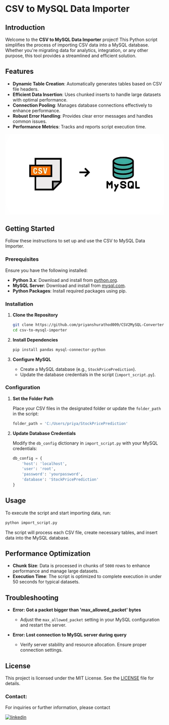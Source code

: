 # CSV to MySQL Data Importer

## Introduction

Welcome to the **CSV to MySQL Data Importer** project! This Python script simplifies the process of importing CSV data into a MySQL database. Whether you're migrating data for analytics, integration, or any other purpose, this tool provides a streamlined and efficient solution.

## Features

- **Dynamic Table Creation**: Automatically generates tables based on CSV file headers.
- **Efficient Data Insertion**: Uses chunked inserts to handle large datasets with optimal performance.
- **Connection Pooling**: Manages database connections effectively to enhance performance.
- **Robust Error Handling**: Provides clear error messages and handles common issues.
- **Performance Metrics**: Tracks and reports script execution time.

![App Screenshot](https://github.com/priyanshurathod009/CSV2MySQL-Converter/blob/main/Image/images01.jpeg.jpg?raw=true)

## Getting Started

Follow these instructions to set up and use the CSV to MySQL Data Importer.

### Prerequisites

Ensure you have the following installed:

- **Python 3.x**: Download and install from [python.org](https://www.python.org/downloads/).
- **MySQL Server**: Download and install from [mysql.com](https://dev.mysql.com/downloads/).
- **Python Packages**: Install required packages using pip.

### Installation

1. **Clone the Repository**

   ```bash
   git clone https://github.com/priyanshurathod009/CSV2MySQL-Converter.git
   cd csv-to-mysql-importer
   ```

2. **Install Dependencies**

   ```bash
   pip install pandas mysql-connector-python
   ```

3. **Configure MySQL**

   - Create a MySQL database (e.g., `StockPricePrediction`).
   - Update the database credentials in the script (`import_script.py`).

### Configuration

1. **Set the Folder Path**

   Place your CSV files in the designated folder or update the `folder_path` in the script:

   ```python
   folder_path = 'C:/Users/priya/StockPricePrediction'
   ```

2. **Update Database Credentials**

   Modify the `db_config` dictionary in `import_script.py` with your MySQL credentials:

   ```python
   db_config = {
       'host': 'localhost',
       'user': 'root',
       'password': 'yourpassword',
       'database': 'StockPricePrediction'
   }
   ```

## Usage

To execute the script and start importing data, run:

```bash
python import_script.py
```

The script will process each CSV file, create necessary tables, and insert data into the MySQL database.

## Performance Optimization

- **Chunk Size**: Data is processed in chunks of `5000` rows to enhance performance and manage large datasets.
- **Execution Time**: The script is optimized to complete execution in under 50 seconds for typical datasets.

## Troubleshooting

- **Error: Got a packet bigger than 'max_allowed_packet' bytes**
  - Adjust the `max_allowed_packet` setting in your MySQL configuration and restart the server.

- **Error: Lost connection to MySQL server during query**
  - Verify server stability and resource allocation. Ensure proper connection settings.

## License

This project is licensed under the MIT License. See the [LICENSE](LICENSE) file for details.

### Contact:

For inquiries or further information, please contact

[![linkedin](https://img.shields.io/badge/linkedin-0A66C2?style=for-the-badge&logo=linkedin&logoColor=white)](https://www.linkedin.com/in/priyanshu-rathod/)
